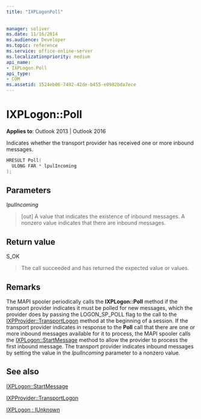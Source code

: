 ```yaml
---
title: "IXPLogonPoll"
 
 
manager: soliver
ms.date: 11/16/2014
ms.audience: Developer
ms.topic: reference
ms.service: office-online-server
ms.localizationpriority: medium
api_name:
- IXPLogon.Poll
api_type:
- COM
ms.assetid: 1524eb06-7492-42de-b455-e0982bda7ece
---
```


# IXPLogon::Poll

  
  
**Applies to**: Outlook 2013 | Outlook 2016 
  
Indicates whether the transport provider has received one or more inbound messages.
  
```cpp
HRESULT Poll(
  ULONG FAR * lpulIncoming
);
```

## Parameters

 _lpulIncoming_
  
> [out] A value that indicates the existence of inbound messages. A nonzero value indicates that there are inbound messages.
    
## Return value

S_OK 
  
> The call succeeded and has returned the expected value or values.
    
## Remarks

The MAPI spooler periodically calls the **IXPLogon::Poll** method if the transport provider indicates it must be polled for new messages, which the provider does by passing the LOGON_SP_POLL flag to the call to the [IXPProvider::TransportLogon](ixpprovider-transportlogon.md) method at the beginning of a session. If the transport provider indicates in response to the **Poll** call that there are one or more inbound messages available for it to process, the MAPI spooler calls the [IXPLogon::StartMessage](ixplogon-startmessage.md) method to allow the provider to process the first inbound message. The transport provider indicates inbound messages by setting the value in the _lpulIncoming_ parameter to a nonzero value. 
  
## See also



[IXPLogon::StartMessage](ixplogon-startmessage.md)
  
[IXPProvider::TransportLogon](ixpprovider-transportlogon.md)
  
[IXPLogon : IUnknown](ixplogoniunknown.md)

